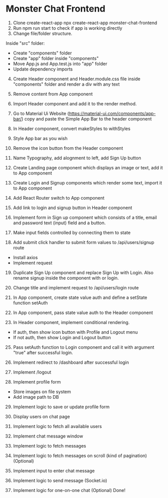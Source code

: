 # Monster Chat Frontend

1. Clone create-react-app npx create-react-app monster-chat-frontend
2. Run npm run start to check if app is working directly
3. Change file/folder structure.

Inside "src" folder:

- Create "components" folder
- Create "app" folder inside "components"
- Move App.js and App.test.js into "app" folder
- Update dependency imports

4. Create Header component and Header.module.css file inside "components" folder and render a div with any text

5. Remove content from App component
6. Import Header component and add it to the render method.
7. Go to Material Ui Website (https://material-ui.com/components/app-bar/) copy and paste the Simple App Bar to the header component
8. In Header component, convert makeStyles to withStyles
9. Style App bar as you wish
10. Remove the icon button from the Header component
11. Name Typography, add alognment to left, add Sign Up button
12. Create Landing page component which displays an image or text, add it to App component
13. Create Login and Signup components which render some text, import it to App component
14. Add React Router switch to App component
15. Add link to login and signup button in Header component
16. Implement form in Sign up component which consists of a title, email and password text (input) field and a button.
17. Make input fields controlled by connecting them to state
18. Add submit click handler to submit form values to /api/users/signup route

- Install axios
- Implement request

19. Duplicate Sign Up component and replace Sign Up with Login. Also rename signup inside the component with or login.
20. Change title and implement request to /api/users/login route
21. In App component, create state value auth and define a setState function setAuth
22. In App component, pass state value auth to the Header component

23. In Header component, implement conditional rendering.

- If auth, then show icon button with Profile and Logout menu
- If not auth, then show Login and Logout button

25. Pass setAuth function to Login component and call it with argument "true" after successful login.
26. Implement redirect to /dashboard after successful login

27. Implement /logout

28. Implement profile form

- Store images on file system
- Add image path to DB

29. Implement logic to save or update profile form

30. Display users on chat page
31. Implement logic to fetch all available users

32. Implement chat message window
33. Implement logic to fetch messages

34. Implement logic to fetch messages on scroll (kind of pagination) (Optional)

35. Implement input to enter chat message
36. Implement logic to send message (Socket.io)

37. Implement logic for one-on-one chat (Optional)
    Done!
